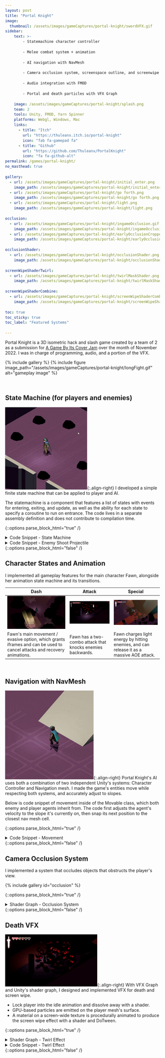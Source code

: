 ```yaml
---
layout: post
title: "Portal Knight"
image:
  thumbnail: /assets/images/gameCaptures/portal-knight/swordVFX.gif
sidebar:
    text: >-
        - Statemachine character controller

        - Melee combat system + animation

        - AI navigation with NavMesh

        - Camera occlusion system, screenspace outline, and screenwipe

        - Audio integration with FMOD

        - Portal and death particles with VFX Graph

    image: /assets/images/gameCaptures/portal-knight/splash.png
    team: 2
    tools: Unity, FMOD, Yarn Spinner
    platforms: Webgl, Windows, Mac
    links:
      - title: "Itch"
        url: "https://thuleanx.itch.io/portal-knight"
        icon: "fab fa-gamepad fa"
      - title: "Github"
        url: "https://github.com/Thuleanx/PortalKnight"
        icon: "fa fa-github-alt"
permalink: /games/portal-knight/
no_masthead: true

gallery:
  - url: /assets/images/gameCaptures/portal-knight/initial_enter.png
    image_path: /assets/images/gameCaptures/portal-knight/initial_enter.png
  - url: /assets/images/gameCaptures/portal-knight/go forth.png
    image_path: /assets/images/gameCaptures/portal-knight/go forth.png
  - url: /assets/images/gameCaptures/portal-knight/light.png
    image_path: /assets/images/gameCaptures/portal-knight/light.png

occlusion:
  - url: /assets/images/gameCaptures/portal-knight/ingameOcclusion.gif
    image_path: /assets/images/gameCaptures/portal-knight/ingameOcclusion.gif
  - url: /assets/images/gameCaptures/portal-knight/earlyOcclusionCropped.gif
    image_path: /assets/images/gameCaptures/portal-knight/earlyOcclusionCropped.gif

occlusionShader:
  - url: /assets/images/gameCaptures/portal-knight/occlusionShader.png
    image_path: /assets/images/gameCaptures/portal-knight/occlusionShader.png

screenWipeShaderTwirl:
  - url: /assets/images/gameCaptures/portal-knight/twirlMaskShader.png
    image_path: /assets/images/gameCaptures/portal-knight/twirlMaskShader.png

screenWipeShaderCombine:
  - url: /assets/images/gameCaptures/portal-knight/screenWipeShaderCombine.png
    image_path: /assets/images/gameCaptures/portal-knight/screenWipeShaderCombine.png
    
toc: true
toc_sticky: true
toc_label: "Featured Systems"

---
```

  <!-- overlay_color: "#000" -->
  <!-- overlay_filter: "0.1" -->
  <!-- overlay_image: /assets/images/gameCaptures/portal-knight/bannerv5.png -->
Portal Knight is a 3D isometric hack and slash game created by a team of 2 as a submission for 
[A Game By Its Cover Jam](https://itch.io/jam/a-game-by-its-cover-2022/entries) 
over the month of November 2022.
I was in charge of programming, audio, and a portion of the VFX.

{% include gallery %}
{% include figure image_path="/assets/images/gameCaptures/portal-knight/longFight.gif" alt="gameplay image" %}

<br>

## State Machine (for players and enemies)


![Shadow Enemies](/assets/images/gameCaptures/portal-knight/aitest.gif){:.align-right}
I developed a simple finite state machine that can be applied to player and AI.

The statemachine is a component that features a list of states with events for entering, exiting, and update, as
well as the ability for each state to specify a coroutine to run on entrance. 
The code lives in a separate assembly definition and does not contribute to compilation time.

<p class="clearfix">
</p>


{::options parse_block_html="true" /}
<details><summary markdown="span">Code Snippet - State Machine</summary>

```c++
using System.Collections;
using UnityEngine;

namespace Thuleanx.AI.FSM {

// Generic State Machine.
// Needs to be initialized with number of states by running ConstructMachine, 
// AssignState to assign all the states, then Init to initilaize the first state.
// By default, state 0 is the state the machine starts in.
public abstract class StateMachine<Agent> : MonoBehaviour {
    const int STAY_AT_SAME_STATE = -1;

    Agent agent;
    State<Agent>[] States;
    Coroutine stateCoroutine;

    int _currentState = -1; // This -1 prevents End to be run on State 
                            // the first time it's assigned

    // Wrapper around real state. Ensure functions like End and Begin
    // are being called. 
    public int State { 
        get => _currentState; 
        private set {
            // No need to run start and end if transition to the same state. 
            if (value == _currentState || value == STAY_AT_SAME_STATE)
                return;

            if (stateCoroutine != null) 
                StopCoroutine(currentCoroutine);
            
            if (_currentState >= 0)
                States[_currentState]?.End(agent);

            _currentState = value;
            States[_currentState]?.Begin(agent);

            IEnumerator sequenceToRun = States[_currentState]?.Coroutine(agent);
            if (sequenceToRun != null) currentCoroutine = StartCoroutine(sequenceToRun);
        }
    }

    public void ConstructMachine(Agent agent, int numberOfStates) {
        this.agent = agent;
        States = new State<Agent>[numberOfStates];
    }

    public void Init() => State = 0;

    public void AssignState(int index, State<Agent> state) {
        States[index] = state;
        state.SetStateMachine(this);
    }
    public void SetState(int index) => State = index;

    // The update functions returns an state index of the state
    // to transition to.
    public void Update() => SetState(States[State].Update(agent));
    public void FixedUpdate() => SetState(States[State].FixUpdate(agent));
}}
```
</details>


<details><summary markdown="span">Code Snippet - Enemy Shoot Projectile </summary>
![shadow-enemy-attack](/assets/images/gameCaptures/portal-knight/earlyRigZoom.gif){:.align-right}
The following code is for the enemy's special attack that spawns multiple projectiles.
The state runs a coroutine that waits for the enemy's windup animation, 
then spawning the projectiles, then waits for a recovery period.

<div class="clearfix"/>

```c++
public class ShadowAttackState : State<ShadowEnemy> {
    Timer onCooldown; // internal cooldown timer for attack

    void spawnAttackProjectiles() {
        for (int i = 0; i < monster.attackCount; i++) {
            float offsetPhi = Mathx.RandomRange(monster.attackEmissionPhi.x,
                monster.attackEmissionPhi.y) * Mathf.Deg2Rad;
            float offsetTheta = 360.0 * i / monster.attackCount * Mathf.Deg2Rad;
            float offsetDistance = monster.attackEmissionDistance;

            Vector3 spawnOffset = Calc.ToSpherical(offsetDistance, offsetTheta, offsetPhi);
            Vector3 startSpeed = spawnOffset.normalized * monster.attackSpeed;

            // Call to object pooler to borrow a projectile
            // This prevents frequent initialization of gameobjects / memory which can
            // be slow
            ShadowProjectile projectile = monster.attackBulletPool.BorrowTyped
            <ShadowProjectile>(
                monster.gameObject.scene, 
                monster.gameObject.transform.position + spawnOffset
            );

            projectile.Initialize(startSpeed);
        }
    }

    public override bool CanEnter(ShadowEnemy monster) => !onCooldown 
        && InAttackRange(monster);

    public override IEnumerator Coroutine(ShadowEnemy monster) {
        monster.Drag = monster.deccelerationAlpha;

        // monster windup animation happens here
        monster.Anim.SetTrigger(monster.attackTrigger);
        yield return monster.waitForTrigger();

        spawnAttackProjectiles();

        // wait for attack rewind animation
        yield return monster.waitForTrigger();
        yield return new WaitForSeconds(monster.attackRecovery);

        onCooldown = Mathx.RandomRange(monster.attackCooldown.x, monster.attackCooldown.y);

        monster.Drag = 0;
        SetState((int) ShadowEnemy.State.Aggro);
    }

    bool InAttackRange(ShadowEnemy monster) 
        => (monster.transform.position - monster.player.transform.position).sqrMagnitude 
            <= monster.attackRange * monster.attackRange;
}
```
</details>
{::options parse_block_html="false" /}

<br>

## Character States and Animation

I implemented all gameplay features for the main character Fawn, 
alongside her animation state machine and its transitions.

| Dash | Attack | Special |
| --- | --- | --- |
| ![dash_animation](/assets/images/gameCaptures/portal-knight/dashing.gif) | ![dash_animation](/assets/images/gameCaptures/portal-knight/attack.gif) |![dash_animation](/assets/images/gameCaptures/portal-knight/swordVFX.gif) |
| Fawn's main movement / evasive option, which grants iframes and can be used to cancel attacks and recovery animations. | Fawn has a two-combo attack that knocks enemies backwards. |  Fawn charges light energy by hitting enemies, and can release it as a massive AOE attack. |

<br>

## Navigation with NavMesh

![AI Move Slope](/assets/images/gameCaptures/portal-knight/playerWalkSlope.gif){:.align-right}
Portal Knight's AI uses both a combination of two independent Unity's systems: Character Controller and Navigation mesh.
I made the game's entities move while respecting both systems, and accurately adjust to slopes.

Below is code snippet of movement inside of the Movable class, which both enemy and player agents inherit from.
The code first adjusts the agent's velocity to the slope it's currently on, 
then snap its next position to the closest nav mesh cell.

{::options parse_block_html="true" /}
<details><summary markdown="span">Code Snippet - Movement </summary>

```c++
/// Move agent by a displacement vector, respective slopes and 
/// stay inside the navmesh when possible
protected override void Move(Vector3 displacement) {
    if (displacement.sqrMagnitude <= 1e-6) return;

    displacement = adjustVelocityToSlope(displacement, Controller.slopeLimit);
    Vector3 nxtPos = displacement + transform.position;

    if (FindClosestNavPoint(nxtPos, out Vector3 adjustedNxtPos)) {
        Controller.Move(adjustedNxtPos - transform.position);
    } else {
        // We move the character down, in case it somehow ended up airborne
        // Or starts out airborne due to bad placement
        Controller.Move(Physics.gravity * Time.deltaTime + displacement);
    }
}

/// Find closest point on the navmesh to input point in a small radius
/// If none is found, then return value is the original point.
bool findClosestNavPoint(Vector3 pos, out Vector3 resPos) {
    resPos = pos;
    if (NavMesh.SamplePosition(pos, out NavMeshHit hit, STANDARD_RAY_DISTANCE, NavMesh.AllAreas)) {
        resPos = hit.position;
        return true;
    }
    return false;
}

// Apply slope friction if slope is not walkable. The returned value
// is the velocity adjusted to the slope.
protected Vector3 adjustVelocityToSlope(Vector3 velocity, float slopeLimit) {
    var ray = new Ray(transform.position + Vector3.down * STANDARD_RAY_DISTANCE, Vector3.down);
    RaycastHit hitGround;
    // no ground found
    if (!Physics.Raycast(ray, out hitGround)) 
        return velocity;

    Vector3 groundNormal = hitGround.normal;
    bool canWalkSlope = (Vector3.Angle(Vector3.up, groundNormal) <= slopeLimit);

    if (!canWalkSlope) {
        // slide if slope is unwalkable
        velocity.x += (1f - groundNormal.y) * groundNormal.x * slideFriction;
        velocity.z += (1f - groundNormal.y) * groundNormal.z * slideFriction;
    }

    return velocity;
}
```

</details>
{::options parse_block_html="false" /}

<br>

## Camera Occlusion System
I implemented a system that occludes objects that obstructs the player's view.

{% include gallery id="occlusion" %}

{::options parse_block_html="true" /}
<details><summary markdown="span">Shader Graph - Occlusion System </summary>

The following is the shader graph for occlusion of opaque objects. 
It determines alpha clipping from a sphere mask around the player, but also making sure that objects behind the player and 
pixels near the player's feet are not occluded.

{::options parse_block_html="false" /}
{% include gallery id="occlusionShader" caption="Shader graph for occlusion system."%}
{::options parse_block_html="true" /}

</details>
{::options parse_block_html="false" /}

<br>

## Death VFX
![death effect](/assets/images/gameCaptures/portal-knight/ingameDeathCropped.gif){:.align-right}
With VFX Graph and Unity's shader graph, I designed and implemented VFX for death and screen wipe. 

- Lock player into the idle animation and dissolve away with a shader.
- GPU-based particles are emitted on the player mesh's surface.
- A material on a screen-wide texture is procedurally animated to produce the screen wipe effect with a shader and DoTween.

{::options parse_block_html="true" /}
<details><summary markdown="span">Shader Graph - Twirl Effect </summary>

![death effect](/assets/images/gameCaptures/portal-knight/deathVFXCropped.gif){:.align-left}

{::options parse_block_html="false" /}
{% include figure image_path="/assets/images/gameCaptures/portal-knight/twirlMaskShader.png" 
caption="Shader graph for twirl and sphere mask around player." %}
![death effect](/assets/images/gameCaptures/portal-knight/deathCropped.png){:.align-right}
{% include figure image_path="/assets/images/gameCaptures/portal-knight/screenWipeShaderCombine.png" 
caption="Shader Graph for coloring twirl and combining with sphere mask."%}
{::options parse_block_html="true" /}

</details>

<details><summary markdown="span">Code Snippet - Twirl Effect </summary>

The following is a snippet for code for screen wipe using DoTween. 
To animate the screen wipe, it manipulates parameters of a material of a 
screen-wide overlayed image.
```c++
/* Trigger death wipe effect. Should only be run if transitioning is false*/
IEnumerator _deathWipe(string sceneName) {
    SetEnableWipeEffect(true);
    // zoom in to player
    currentTween = DOVirtual.Float(maxRange, focusRange, fadeOutDuration.x, 
        SetMaskRange).SetEase(easeFocus);
    yield return currentTween.WaitForCompletion();
    yield return new WaitForSeconds(focusWait);
    currentTween?.Kill();

    // totally occlude screen
    float fadeOutDurationTail = fadeOutDuration.y - fadeOutDuration.x;
    currentTween = DOVirtual.Float(focusRange, minRange, fadeOutDurationTail,
        SetMaskRange).SetEase(easeOut);
    yield return currentTween.WaitForCompletion();
    App.instance.RequestLoad(sceneName);
    transitioning = false;	
}

/* Set spherical cutout range. */
public void SetMaskRange(float value) => BlockoutImage.material.SetFloat("_Radius", value);

/* Use to enable/disable the effect. */
public void SetEnableWipeEffect(bool enabled) => BlockoutImage.material.SetFloat("_Enabled", enabled ? 1 : 0);
```
</details>
{::options parse_block_html="false" /}
